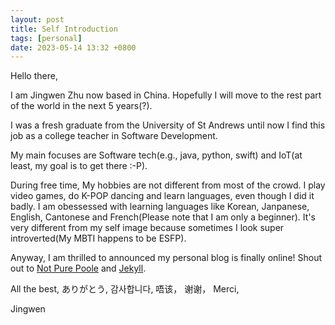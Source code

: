 ```yaml
---
layout: post
title: Self Introduction
tags: [personal]
date: 2023-05-14 13:32 +0800
---
```

Hello there,

I am Jingwen Zhu now based in China. Hopefully I will move to the rest part of the world in the next 5 years(?).

I was a fresh graduate from the University of St Andrews until now I find this job as a college teacher in Software Development.

My main focuses are Software tech(e.g., java, python, swift) and IoT(at least, my goal is to get there :-P).

During free time, My hobbies are not different from most of the crowd. I play video games, do K-POP dancing and learn languages, even though I did it badly. I am obessessed with learning languages like Korean, Janpanese, English, Cantonese and French(Please note that I am only a beginner). It's very different from my self image because sometimes I look super introverted(My MBTI happens to be ESFP).

Anyway, I am thrilled to announced my personal blog is finally online! Shout out to [Not Pure Poole](https://github.com/vszhub/not-pure-poole) and [Jekyll](https://jekyllrb.com/).


All the best,
ありがとう,
감사합니다,
唔该，
谢谢，
Merci,

Jingwen
